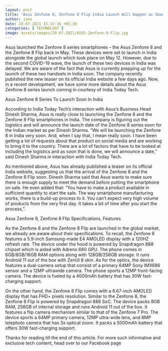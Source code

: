 ```yaml
---
layout: post
title: "Asus Zenfone 8, Zenfone 8 Flip India Launch Will Happen as Soon as Company Figures out Logistics"
author: jane 
date: 20-07-2021 15:32:16 +05:30 
categories: [ TECHNOLOGY ] 
image: assets/images/20-07-2021/ASUS-Zenfone-8-Flip.jpg
---
```

Asus launched the Zenfone 8 series smartphones – the Asus Zenfone 8 and the Zenfone 8 Flip back in May. These devices were set to launch in India alongside the global launch which took place on May 12. However, due to the second COVID-19 wave, the launch of these two devices in India was delayed. We are aware of the fact that Asus is currently prepping up for the launch of these two handsets in India soon. The company recently published the new teaser on its official India website a few days ago. Now, in a recent development, we have some more details about the Asus Zenfone 8 series launch coming in courtesy of India Today Tech.

Asus Zenfone 8 Series To Launch Soon In India

According to India Today Tech’s interaction with Asus’s Business Head Dinesh Sharma, Asus is really close to launching the Zenfone 8 and the Zenfone 8 Flip smartphones in India. The company is figuring out the logistics and will announce the launch date of the Zenfone 8 series soon for the Indian market as per Dinesh Sharma. “We will be launching the Zenfone 8 in India very soon. And, when I say that, I mean really soon. I have been getting a lot of requests about that product on social media and are working to bring it to the country. There are a lot of factors that have to be looked at including the logistics and as soon that is done, we will announce a date,” said Dinesh Sharma in interaction with India Today Tech.

As mentioned above, Asus has already published a teaser on its official India website, suggesting us that the arrival of the Zenfone 8 and the Zenfone 8 Flip soon. Dinesh Sharma said that Asus wants to make sure there is enough supply to meet the demand before putting the smartphone on sale. He even added that: “You have to make a product available in sufficient quantity to start the sale. The way smartphone manufacturing works, there is a build-up process to it. You can’t expect very high volume of products from the very first day. It takes a bit of time after you start the process,”.

Asus Zenfone 8, Zenfone 8 Flip Specifications, Features

As the Zenfone 8 and the Zenfone 8 Flip are launched in the global market, we already are aware about their specifications. To recall, the Zenfone 8 features a 5.9-inch Samsung-made E4 AMOLED display with a 120HZ refresh rate. The device under the hood is powered by Snapdragon 888 chipset which is aided with Adreno 660 GPU. The phone comes in 6GB/8GB/16GB RAM options along with 128GB/256GB storage. It runs Android 11 out of the box with ZenUI 8 skin. As for the optics, the device features a dual-camera setup that consist of a primary 64MP Sony IMX686 sensor and a 12MP ultrawide camera. The phone sports a 12MP front-facing camera. The device is fueled by a 4000mAh battery that has 30W fast-charging support.

On the other hand, the Zenfone 8 Flip comes with a 6.67-inch AMOLED display that has FHD+ pixels resolution. Similar to the Zenfone 8, the Zenfone 8 Flip is powered by Snapdragon 888 SoC. The device packs 8GB RAM, 256GB of internal storage and runs Android 11 out of the box. It features a flip camera mechanism similar to that of the Zenfone 7 Pro. The device sports a 64MP primary camera, 12MP ultra-wide lens, and 8MP telephoto camera that has 3x optical zoom. It packs a 5000mAh battery that offers 30W fast-charging support.

Thanks for reading till the end of this article. For more such informative and exclusive tech content, head over to our Facebook page



